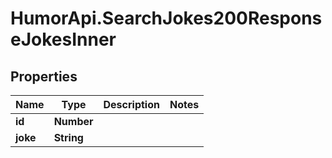 # HumorApi.SearchJokes200ResponseJokesInner

## Properties

Name | Type | Description | Notes
------------ | ------------- | ------------- | -------------
**id** | **Number** |  | 
**joke** | **String** |  | 


